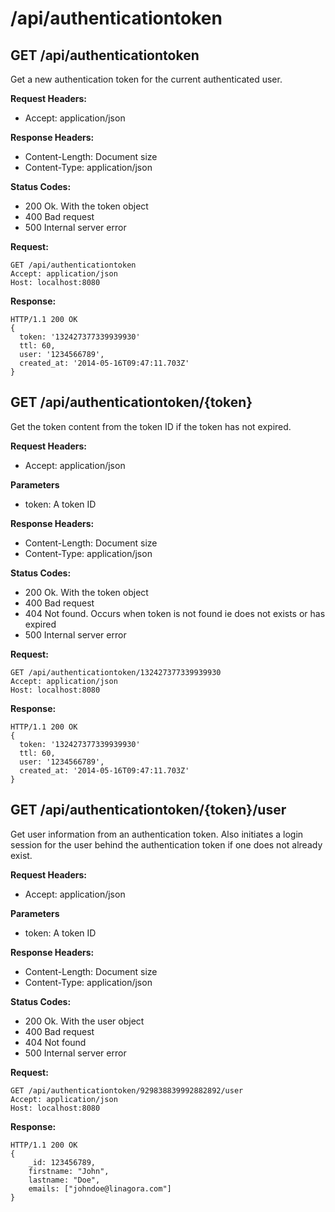 # /api/authenticationtoken

## GET /api/authenticationtoken

Get a new authentication token for the current authenticated user.

**Request Headers:**

- Accept: application/json

**Response Headers:**

- Content-Length: Document size
- Content-Type: application/json

**Status Codes:**

- 200 Ok. With the token object
- 400 Bad request
- 500 Internal server error

**Request:**

    GET /api/authenticationtoken
    Accept: application/json
    Host: localhost:8080

**Response:**

    HTTP/1.1 200 OK
    {
      token: '132427377339939930'
      ttl: 60,
      user: '1234566789',
      created_at: '2014-05-16T09:47:11.703Z'
    }

## GET /api/authenticationtoken/{token}

Get the token content from the token ID if the token has not expired.

**Request Headers:**

- Accept: application/json

**Parameters**

- token: A token ID

**Response Headers:**

- Content-Length: Document size
- Content-Type: application/json

**Status Codes:**

- 200 Ok. With the token object
- 400 Bad request
- 404 Not found. Occurs when token is not found ie does not exists or has expired
- 500 Internal server error

**Request:**

    GET /api/authenticationtoken/132427377339939930
    Accept: application/json
    Host: localhost:8080

**Response:**

    HTTP/1.1 200 OK
    {
      token: '132427377339939930'
      ttl: 60,
      user: '1234566789',
      created_at: '2014-05-16T09:47:11.703Z'
    }

## GET /api/authenticationtoken/{token}/user

Get user information from an authentication token. Also initiates a login
session for the user behind the authentication token if one does not already
exist.

**Request Headers:**

- Accept: application/json

**Parameters**

- token: A token ID

**Response Headers:**

- Content-Length: Document size
- Content-Type: application/json

**Status Codes:**

- 200 Ok. With the user object
- 400 Bad request
- 404 Not found
- 500 Internal server error

**Request:**

    GET /api/authenticationtoken/929838839992882892/user
    Accept: application/json
    Host: localhost:8080

**Response:**

    HTTP/1.1 200 OK
    {
        _id: 123456789,
        firstname: "John",
        lastname: "Doe",
        emails: ["johndoe@linagora.com"]
    }
